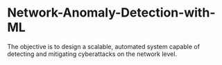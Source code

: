 # Network-Anomaly-Detection-with-ML
The objective is to design a scalable, automated system capable of detecting and mitigating cyberattacks on the network level.
